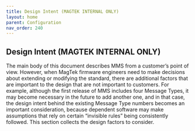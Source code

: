 ```yaml
---
title: Design Intent (MAGTEK INTERNAL ONLY)
layout: home
parent: Configuration
nav_order: 240
---
```


## Design Intent (MAGTEK INTERNAL ONLY)

The main body of this document describes MMS from a customer’s point of
view. However, when MagTek firmware engineers need to make decisions
about extending or modifying the standard, there are additional factors
that are important to the design that are not important to customers.
For example, although the first release of MMS includes four Message
Types, it may become necessary in the future to add another one, and in
that case, the design intent behind the existing Message Type numbers
becomes an important consideration, because dependent software may make
assumptions that rely on certain “invisible rules” being consistently
followed. This section collects the design factors to consider.

#